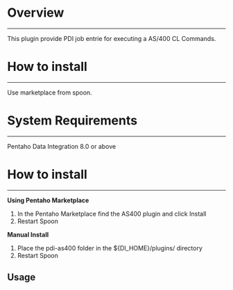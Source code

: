 # Overview
---
This plugin provide PDI job entrie for executing a AS/400 CL Commands.

# How to install
---
Use marketplace from spoon.

# System Requirements
---
Pentaho Data Integration 8.0 or above

# How to install
---
**Using Pentaho Marketplace**

1. In the Pentaho Marketplace find the AS400 plugin and click Install
2. Restart Spoon

**Manual Install**

1. Place the pdi-as400 folder in the ${DI\_HOME}/plugins/ directory
2. Restart Spoon


Usage
---
